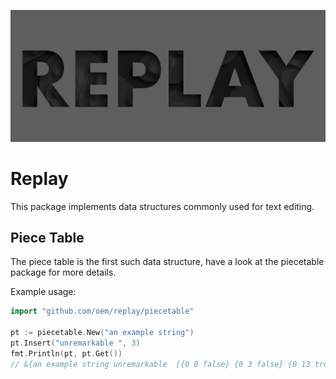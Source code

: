 ![replay](docs/logo.png)

# Replay

This package implements data structures commonly used for text editing.

## Piece Table

The piece table is the first such data structure, have a look at the piecetable package for more details.

Example usage:

```go
import "github.com/oem/replay/piecetable"

pt := piecetable.New("an example string")
pt.Insert("unremarkable ", 3)
fmt.Println(pt, pt.Get()) 
// &{an example string unremarkable  [{0 0 false} {0 3 false} {0 13 true} {3 14 false}]} an unremarkable example string
```

